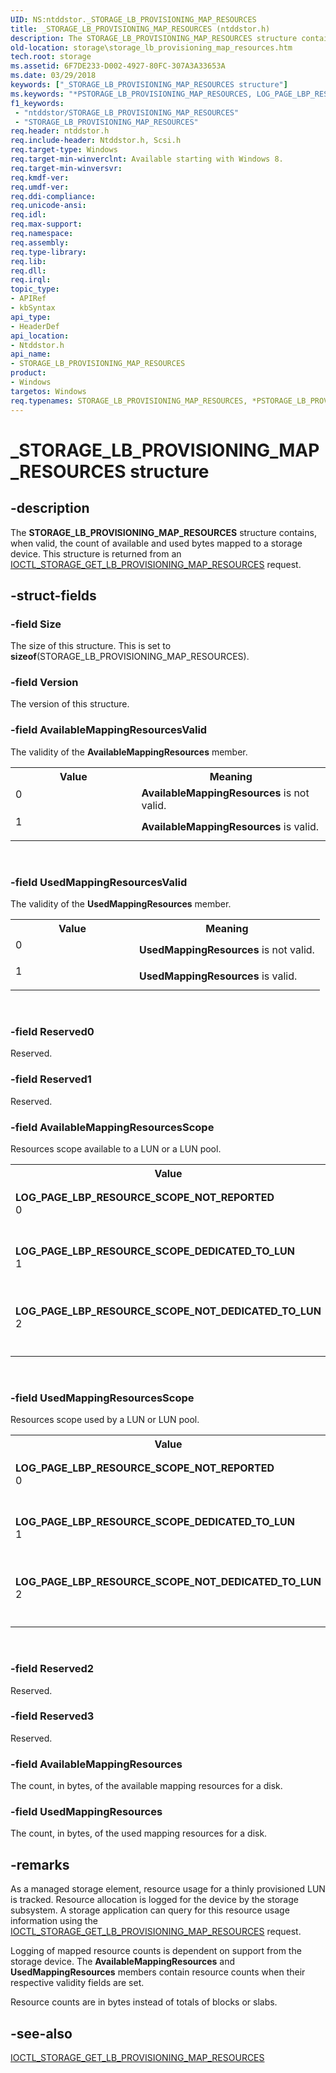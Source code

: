 ```yaml
---
UID: NS:ntddstor._STORAGE_LB_PROVISIONING_MAP_RESOURCES
title: _STORAGE_LB_PROVISIONING_MAP_RESOURCES (ntddstor.h)
description: The STORAGE_LB_PROVISIONING_MAP_RESOURCES structure contains, when valid, the count of available and used bytes mapped to a storage device. This structure is returned from an IOCTL_STORAGE_GET_LB_PROVISIONING_MAP_RESOURCES request.
old-location: storage\storage_lb_provisioning_map_resources.htm
tech.root: storage
ms.assetid: 6F7DE233-D002-4927-80FC-307A3A33653A
ms.date: 03/29/2018
keywords: ["_STORAGE_LB_PROVISIONING_MAP_RESOURCES structure"]
ms.keywords: "*PSTORAGE_LB_PROVISIONING_MAP_RESOURCES, LOG_PAGE_LBP_RESOURCE_SCOPE_DEDICATED_TO_LUN, LOG_PAGE_LBP_RESOURCE_SCOPE_NOT_DEDICATED_TO_LUN, LOG_PAGE_LBP_RESOURCE_SCOPE_NOT_REPORTED, PSTORAGE_LB_PROVISIONING_MAP_RESOURCES, PSTORAGE_LB_PROVISIONING_MAP_RESOURCES structure pointer [Storage Devices], STORAGE_LB_PROVISIONING_MAP_RESOURCES, STORAGE_LB_PROVISIONING_MAP_RESOURCES structure [Storage Devices], _STORAGE_LB_PROVISIONING_MAP_RESOURCES, ntddstor/PSTORAGE_LB_PROVISIONING_MAP_RESOURCES, ntddstor/STORAGE_LB_PROVISIONING_MAP_RESOURCES, storage.storage_lb_provisioning_map_resources"
f1_keywords:
 - "ntddstor/STORAGE_LB_PROVISIONING_MAP_RESOURCES"
 - "STORAGE_LB_PROVISIONING_MAP_RESOURCES"
req.header: ntddstor.h
req.include-header: Ntddstor.h, Scsi.h
req.target-type: Windows
req.target-min-winverclnt: Available starting with Windows 8.
req.target-min-winversvr: 
req.kmdf-ver: 
req.umdf-ver: 
req.ddi-compliance: 
req.unicode-ansi: 
req.idl: 
req.max-support: 
req.namespace: 
req.assembly: 
req.type-library: 
req.lib: 
req.dll: 
req.irql: 
topic_type:
- APIRef
- kbSyntax
api_type:
- HeaderDef
api_location:
- Ntddstor.h
api_name:
- STORAGE_LB_PROVISIONING_MAP_RESOURCES
product:
- Windows
targetos: Windows
req.typenames: STORAGE_LB_PROVISIONING_MAP_RESOURCES, *PSTORAGE_LB_PROVISIONING_MAP_RESOURCES
---
```


# _STORAGE_LB_PROVISIONING_MAP_RESOURCES structure


## -description


The <b>STORAGE_LB_PROVISIONING_MAP_RESOURCES</b> structure contains, when valid, the count of available and used bytes mapped to a storage device. This structure is returned from an <a href="https://docs.microsoft.com/windows-hardware/drivers/ddi/ntddstor/ni-ntddstor-ioctl_storage_get_lb_provisioning_map_resources">IOCTL_STORAGE_GET_LB_PROVISIONING_MAP_RESOURCES</a> request.


## -struct-fields




### -field Size

The size of this structure. This is set to <b>sizeof</b>(STORAGE_LB_PROVISIONING_MAP_RESOURCES).


### -field Version

The version of this structure.


### -field AvailableMappingResourcesValid

The validity of the <b>AvailableMappingResources</b> member.

<table>
<tr>
<th>Value</th>
<th>Meaning</th>
</tr>
<tr>
<td width="40%">
<dl>
<dt>0</dt>
</dl>
</td>
<td width="60%">
<b>AvailableMappingResources</b> is not valid.

</td>
</tr>
<tr>
<td width="40%">
<dl>
<dt>1</dt>
</dl>
</td>
<td width="60%">
<b>AvailableMappingResources</b> is valid.

</td>
</tr>
</table>
 


### -field UsedMappingResourcesValid

The validity of the <b>UsedMappingResources</b> member.

<table>
<tr>
<th>Value</th>
<th>Meaning</th>
</tr>
<tr>
<td width="40%">
<dl>
<dt>0</dt>
</dl>
</td>
<td width="60%">
<b>UsedMappingResources</b> is not valid.

</td>
</tr>
<tr>
<td width="40%">
<dl>
<dt>1</dt>
</dl>
</td>
<td width="60%">
<b>UsedMappingResources</b> is valid.

</td>
</tr>
</table>
 


### -field Reserved0

Reserved.


### -field Reserved1

Reserved.


### -field AvailableMappingResourcesScope

Resources scope available to a LUN or a LUN pool.

<table>
<tr>
<th>Value</th>
<th>Meaning</th>
</tr>
<tr>
<td width="40%"><a id="LOG_PAGE_LBP_RESOURCE_SCOPE_NOT_REPORTED"></a><a id="log_page_lbp_resource_scope_not_reported"></a><dl>
<dt><b>LOG_PAGE_LBP_RESOURCE_SCOPE_NOT_REPORTED</b></dt>
<dt>0</dt>
</dl>
</td>
<td width="60%">
Mapping resources are not reported.

</td>
</tr>
<tr>
<td width="40%"><a id="LOG_PAGE_LBP_RESOURCE_SCOPE_DEDICATED_TO_LUN"></a><a id="log_page_lbp_resource_scope_dedicated_to_lun"></a><dl>
<dt><b>LOG_PAGE_LBP_RESOURCE_SCOPE_DEDICATED_TO_LUN</b></dt>
<dt>1</dt>
</dl>
</td>
<td width="60%">
Mapping resources dedicated to a LUN.

</td>
</tr>
<tr>
<td width="40%"><a id="LOG_PAGE_LBP_RESOURCE_SCOPE_NOT_DEDICATED_TO_LUN"></a><a id="log_page_lbp_resource_scope_not_dedicated_to_lun"></a><dl>
<dt><b>LOG_PAGE_LBP_RESOURCE_SCOPE_NOT_DEDICATED_TO_LUN</b></dt>
<dt>2</dt>
</dl>
</td>
<td width="60%">
Mapping resources dedicated to a LUN pool.

</td>
</tr>
</table>
 


### -field UsedMappingResourcesScope

Resources scope used by a LUN or LUN pool.

<table>
<tr>
<th>Value</th>
<th>Meaning</th>
</tr>
<tr>
<td width="40%"><a id="LOG_PAGE_LBP_RESOURCE_SCOPE_NOT_REPORTED"></a><a id="log_page_lbp_resource_scope_not_reported"></a><dl>
<dt><b>LOG_PAGE_LBP_RESOURCE_SCOPE_NOT_REPORTED</b></dt>
<dt>0</dt>
</dl>
</td>
<td width="60%">
Mapping resources are not reported.

</td>
</tr>
<tr>
<td width="40%"><a id="LOG_PAGE_LBP_RESOURCE_SCOPE_DEDICATED_TO_LUN"></a><a id="log_page_lbp_resource_scope_dedicated_to_lun"></a><dl>
<dt><b>LOG_PAGE_LBP_RESOURCE_SCOPE_DEDICATED_TO_LUN</b></dt>
<dt>1</dt>
</dl>
</td>
<td width="60%">
Mapping resources dedicated to a LUN.

</td>
</tr>
<tr>
<td width="40%"><a id="LOG_PAGE_LBP_RESOURCE_SCOPE_NOT_DEDICATED_TO_LUN"></a><a id="log_page_lbp_resource_scope_not_dedicated_to_lun"></a><dl>
<dt><b>LOG_PAGE_LBP_RESOURCE_SCOPE_NOT_DEDICATED_TO_LUN</b></dt>
<dt>2</dt>
</dl>
</td>
<td width="60%">
Mapping resources dedicated to a LUN pool.

</td>
</tr>
</table>
 


### -field Reserved2

Reserved.


### -field Reserved3

Reserved.


### -field AvailableMappingResources

The count, in bytes, of the available mapping resources for a disk.


### -field UsedMappingResources

The count, in bytes, of the used mapping resources for a disk.


## -remarks



As a managed storage element, resource usage for a thinly provisioned LUN is tracked. Resource allocation is logged for the device by the storage subsystem. A storage application can query for this resource usage  information using the <a href="https://docs.microsoft.com/windows-hardware/drivers/ddi/ntddstor/ni-ntddstor-ioctl_storage_get_lb_provisioning_map_resources"> IOCTL_STORAGE_GET_LB_PROVISIONING_MAP_RESOURCES</a> request.

Logging of mapped resource counts is dependent on support from the storage device. The <b>AvailableMappingResources</b> and <b>UsedMappingResources</b> members contain resource counts when their respective validity fields are set.

Resource counts are in bytes instead of totals of blocks or slabs.




## -see-also




<a href="https://docs.microsoft.com/windows-hardware/drivers/ddi/ntddstor/ni-ntddstor-ioctl_storage_get_lb_provisioning_map_resources"> IOCTL_STORAGE_GET_LB_PROVISIONING_MAP_RESOURCES</a>
 

 

